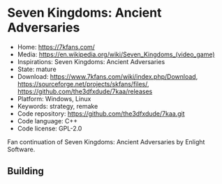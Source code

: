 # Seven Kingdoms: Ancient Adversaries

- Home: https://7kfans.com/
- Media: <https://en.wikipedia.org/wiki/Seven_Kingdoms_(video_game)>
- Inspirations: Seven Kingdoms: Ancient Adversaries
- State: mature
- Download: https://www.7kfans.com/wiki/index.php/Download, https://sourceforge.net/projects/skfans/files/, https://github.com/the3dfxdude/7kaa/releases
- Platform: Windows, Linux
- Keywords: strategy, remake
- Code repository: https://github.com/the3dfxdude/7kaa.git
- Code language: C++
- Code license: GPL-2.0

Fan continuation of Seven Kingdoms: Ancient Adversaries by Enlight Software.

## Building

